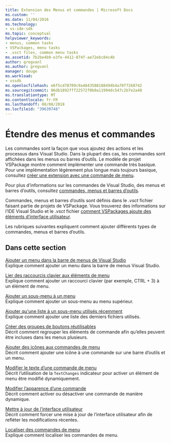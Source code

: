 ```yaml
---
title: Extension des Menus et commandes | Microsoft Docs
ms.custom: ''
ms.date: 11/04/2016
ms.technology:
- vs-ide-sdk
ms.topic: conceptual
helpviewer_keywords:
- menus, common tasks
- VSPackages, menu tasks
- .vsct files, common menu tasks
ms.assetid: 7b2be4b9-e3fe-4412-874f-ae72ebc84c4b
author: gregvanl
ms.author: gregvanl
manager: douge
ms.workload:
- vssdk
ms.openlocfilehash: e6f5cd78709c9a4843588188494b4a70f7268742
ms.sourcegitcommit: 06db1892fff22572f0b0a11994dc547c2b7e2a48
ms.translationtype: MT
ms.contentlocale: fr-FR
ms.lasthandoff: 08/08/2018
ms.locfileid: "39639748"
---
```

# <a name="extend-menus-and-commands"></a>Étendre des menus et commandes
Les commandes sont la façon que vous ajoutez des actions et les processus dans Visual Studio. Dans la plupart des cas, les commandes sont affichées dans les menus ou barres d’outils. Le modèle de projet VSPackage montre comment implémenter une commande très basique. Pour une implémentation légèrement plus longue mais toujours basique, consultez [créer une extension avec une commande de menu](../extensibility/creating-an-extension-with-a-menu-command.md).  
  
 Pour plus d’informations sur les commandes de Visual Studio, des menus et barres d’outils, consultez [commandes, menus et barres d’outils](../extensibility/internals/commands-menus-and-toolbars.md).  
  
 Commandes, menus et barres d’outils sont définis dans le *.vsct* fichier faisant partie de projets de VSPackage. Vous trouverez des informations sur l’IDE Visual Studio et le *.vsct* fichier [comment VSPackages ajoute des éléments d’interface utilisateur](../extensibility/internals/how-vspackages-add-user-interface-elements.md).  
  
 Les rubriques suivantes expliquent comment ajouter différents types de commandes, menus et barres d’outils.  
  
## <a name="in-this-section"></a>Dans cette section  
 [Ajouter un menu dans la barre de menus de Visual Studio](../extensibility/adding-a-menu-to-the-visual-studio-menu-bar.md)  
 Explique comment ajouter un menu dans la barre de menus Visual Studio.  
  
 [Lier des raccourcis clavier aux éléments de menu](../extensibility/binding-keyboard-shortcuts-to-menu-items.md)  
 Explique comment ajouter un raccourci clavier (par exemple, CTRL + 3) à un élément de menu.  
  
 [Ajouter un sous-menu à un menu](../extensibility/adding-a-submenu-to-a-menu.md)  
 Explique comment ajouter un sous-menu au menu supérieur.  
  
 [Ajouter qu'une liste à un sous-menu utilisés récemment](../extensibility/adding-a-most-recently-used-list-to-a-submenu.md)  
 Explique comment ajouter une liste des derniers fichiers utilisés.  
  
 [Créer des groupes de boutons réutilisables](../extensibility/creating-reusable-groups-of-buttons.md)  
 Décrit comment regrouper les éléments de commande afin qu’elles peuvent être incluses dans les menus plusieurs.  
  
 [Ajouter des icônes aux commandes de menu](../extensibility/adding-icons-to-menu-commands.md)  
 Décrit comment ajouter une icône à une commande sur une barre d’outils et un menu.  
  
 [Modifier le texte d’une commande de menu](../extensibility/changing-the-text-of-a-menu-command.md)  
 Décrit l’utilisation de la `TextChanges` indicateur pour activer un élément de menu être modifié dynamiquement.  
  
 [Modifier l’apparence d’une commande](../extensibility/changing-the-appearance-of-a-command.md)  
 Décrit comment activer ou désactiver une commande de manière dynamique.  
  
 [Mettre à jour de l’interface utilisateur](../extensibility/updating-the-user-interface.md)  
 Décrit comment forcer une mise à jour de l’interface utilisateur afin de refléter les modifications récentes.  
  
 [Localiser des commandes de menu](../extensibility/localizing-menu-commands.md)  
 Explique comment localiser les commandes de menu.  